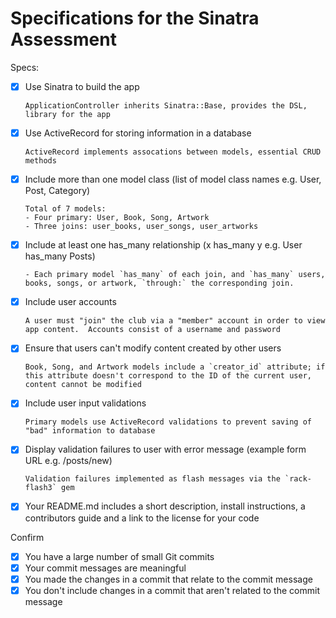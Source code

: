 # Specifications for the Sinatra Assessment

Specs:
- [x] Use Sinatra to build the app

      ApplicationController inherits Sinatra::Base, provides the DSL, library for the app
- [x] Use ActiveRecord for storing information in a database

      ActiveRecord implements assocations between models, essential CRUD methods
- [x] Include more than one model class (list of model class names e.g. User, Post, Category)

      Total of 7 models:
      - Four primary: User, Book, Song, Artwork
      - Three joins: user_books, user_songs, user_artworks
- [x] Include at least one has_many relationship (x has_many y e.g. User has_many Posts)

      - Each primary model `has_many` of each join, and `has_many` users, books, songs, or artwork, `through:` the corresponding join.
- [x] Include user accounts

      A user must "join" the club via a "member" account in order to view app content.  Accounts consist of a username and password
- [x] Ensure that users can't modify content created by other users

      Book, Song, and Artwork models include a `creator_id` attribute; if this attribute doesn't correspond to the ID of the current user, content cannot be modified
- [x] Include user input validations

      Primary models use ActiveRecord validations to prevent saving of "bad" information to database
- [x] Display validation failures to user with error message (example form URL e.g. /posts/new)

      Validation failures implemented as flash messages via the `rack-flash3` gem
- [x] Your README.md includes a short description, install instructions, a contributors guide and a link to the license for your code

Confirm
- [x] You have a large number of small Git commits
- [x] Your commit messages are meaningful
- [x] You made the changes in a commit that relate to the commit message
- [x] You don't include changes in a commit that aren't related to the commit message
